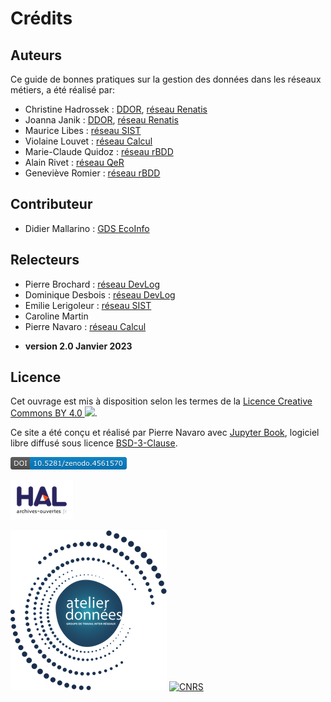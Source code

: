 # Crédits

## Auteurs

Ce guide de bonnes pratiques sur la gestion des données dans les réseaux métiers, a été réalisé par:

* Christine Hadrossek : [DDOR](https://www.science-ouverte.cnrs.fr/), [réseau Renatis](http://renatis.cnrs.fr/)
* Joanna Janik : [DDOR](https://www.science-ouverte.cnrs.fr/), [réseau Renatis](http://renatis.cnrs.fr/)
* Maurice Libes : [réseau SIST](https://sist.cnrs.fr)
* Violaine Louvet : [réseau Calcul](https://calcul.math.cnrs.fr/)
* Marie-Claude Quidoz : [réseau rBDD](http://rbdd.cnrs.fr/)
* Alain Rivet : [réseau QeR](http://qualite-en-recherche.cnrs.fr/)
* Geneviève Romier : [réseau rBDD](http://rbdd.cnrs.fr/)

## Contributeur
* Didier Mallarino : [GDS EcoInfo](https://ecoinfo.cnrs.fr/)

## Relecteurs

* Pierre Brochard : [réseau DevLog](http://devlog.cnrs.fr/)
* Dominique Desbois : [réseau DevLog](http://devlog.cnrs.fr/)
* Emilie Lerigoleur : [réseau SIST](https://sist.cnrs.fr)
* Caroline Martin
* Pierre Navaro : [réseau Calcul](https://calcul.math.cnrs.fr/)

- **version 2.0 Janvier 2023**


## Licence 

Cet ouvrage est mis à disposition selon les termes de la [Licence Creative Commons BY 4.0 ![](https://licensebuttons.net/l/by/4.0/80x15.png)](https://creativecommons.org/licenses/by/4.0/deed.fr).

Ce site a été conçu et réalisé par Pierre Navaro avec [Jupyter Book](https://jupyterbook.org), logiciel libre diffusé sous licence [BSD-3-Clause](https://opensource.org/licenses/BSD-3-Clause).

 [![DOI](images/309799008.png)](https://zenodo.org/record/4561570)

 [![HAL](images/HAL_Logo_RVB.png)](https://hal.archives-ouvertes.fr/hal-03152732)

[![Atelier Données](images/gt-donnees-logo.png)](https://gt-atelier-donnees.miti.cnrs.fr/)
[![CNRS](images/logo_cnrs.png)](http://miti.cnrs.fr)
